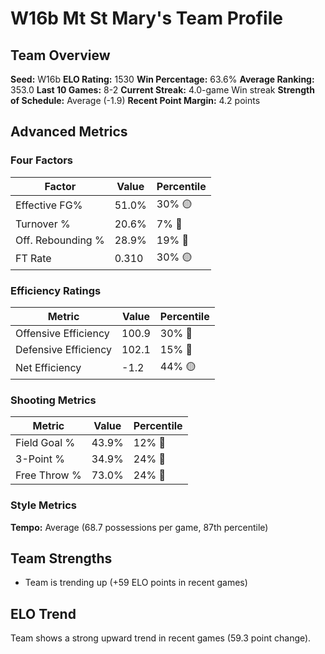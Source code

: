 # W16b Mt St Mary's Team Profile
## Team Overview
**Seed:** W16b
**ELO Rating:** 1530
**Win Percentage:** 63.6%
**Average Ranking:** 353.0
**Last 10 Games:** 8-2
**Current Streak:** 4.0-game Win streak
**Strength of Schedule:** Average (-1.9)
**Recent Point Margin:** 4.2 points

## Advanced Metrics
### Four Factors
| Factor | Value | Percentile |
|--------|-------|------------|
| Effective FG% | 51.0% | 30% 🟡 |
| Turnover % | 20.6% | 7% 🔴 |
| Off. Rebounding % | 28.9% | 19% 🔴 |
| FT Rate | 0.310 | 30% 🟡 |

### Efficiency Ratings
| Metric | Value | Percentile |
|--------|-------|------------|
| Offensive Efficiency | 100.9 | 30% 🔴 |
| Defensive Efficiency | 102.1 | 15% 🔴 |
| Net Efficiency | -1.2 | 44% 🟡 |

### Shooting Metrics
| Metric | Value | Percentile |
|--------|-------|------------|
| Field Goal % | 43.9% | 12% 🔴 |
| 3-Point % | 34.9% | 24% 🔴 |
| Free Throw % | 73.0% | 24% 🔴 |

### Style Metrics
**Tempo:** Average (68.7 possessions per game, 87th percentile)

## Team Strengths
* Team is trending up (+59 ELO points in recent games)

## ELO Trend
Team shows a strong upward trend in recent games (59.3 point change).


